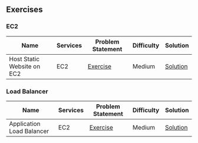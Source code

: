## Exercises

### EC2

|Name|Services|Problem Statement|Difficulty|Solution|
|--------|--------|------|----|----|
| Host Static Website on EC2 | EC2 | [Exercise](Exercises/Static_Website_EC2/exercise.md) | Medium | [Solution](Exercises/Static_Website_EC2/solution_static_website_EC2.md) |


### Load Balancer

|Name|Services|Problem Statement|Difficulty|Solution|
|--------|--------|------|----|----|
| Application Load Balancer | EC2 | [Exercise](Exercises/Load_Balancer/exercise.md) | Medium | [Solution](Exercises/Load_Balancer/solution_lb.md) |
